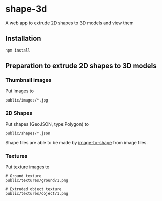 # shape-3d

A web app to extrude 2D shapes to 3D models and view them

## Installation

```
npm install
```

## Preparation to extrude 2D shapes to 3D models

### Thumbnail images

Put images to

```
public/images/*.jpg
```

### 2D Shapes

Put shapes (GeoJSON, type:Polygon) to

```
public/shapes/*.json
```

Shape files are able to be made by [image-to-shape](https://github.com/knt5/image-to-shape) from image files.

### Textures

Put texture images to

```
# Ground texture
public/textures/ground/1.png

# Extruded object texture
public/textures/object/1.png
```
